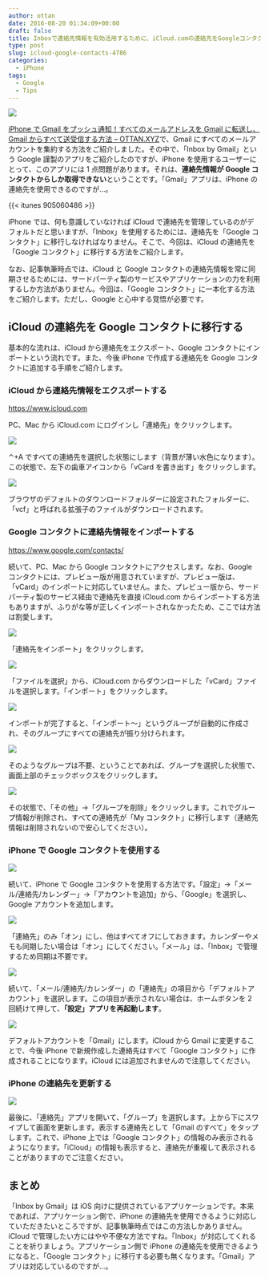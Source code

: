 ```yaml
---
author: ottan
date: 2016-08-20 01:34:09+00:00
draft: false
title: Inboxで連絡先情報を有効活用するために、iCloud.comの連絡先をGoogleコンタクトに移行する方法
type: post
slug: icloud-google-contacts-4786
categories:
  - iPhone
tags:
  - Google
  - Tips
---
```


![](/uploads/2016/08/160820-57b7abb47163e.jpg)

[iPhone で Gmail をプッシュ通知！すべてのメールアドレスを Gmail に転送し、Gmail からすべて送受信する方法 – OTTAN.XYZ](/posts/2016/08/phone-gmail-push-inbox-4770/)で、Gmail にすべてのメールアカウントを集約する方法をご紹介しました。その中で、「Inbox by Gmail」という Google 謹製のアプリをご紹介したのですが、iPhone を使用するユーザーにとって、このアプリには 1 点問題があります。それは、**連絡先情報が Google コンタクトからしか取得できない**ということです。「Gmail」アプリは、iPhone の連絡先を使用できるのですが…。

{{< itunes 905060486 >}}

iPhone では、何も意識していなければ iCloud で連絡先を管理しているのがデフォルトだと思いますが、「Inbox」を使用するためには、連絡先を「Google コンタクト」に移行しなければなりません。そこで、今回は、iCloud の連絡先を「Google コンタクト」に移行する方法をご紹介します。

なお、記事執筆時点では、iCloud と Google コンタクトの連絡先情報を常に同期させるためには、サードパーティ製のサービスやアプリケーションの力を利用するしか方法がありません。今回は、「Google コンタクト」に一本化する方法をご紹介します。ただし、Google と心中する覚悟が必要です。

## iCloud の連絡先を Google コンタクトに移行する

基本的な流れは、iCloud から連絡先をエクスポート、Google コンタクトにインポートという流れです。また、今後 iPhone で作成する連絡先を Google コンタクトに追加する手順をご紹介します。

### iCloud から連絡先情報をエクスポートする

https://www.icloud.com

PC、Mac から iCloud.com にログインし「連絡先」をクリックします。

![](/uploads/2016/08/160820-57b7adfbd8844.png)

⌃+A ですべての連絡先を選択した状態にします（背景が薄い水色になります）。この状態で、左下の歯車アイコンから「vCard を書き出す」をクリックします。

![](/uploads/2016/08/160820-57b7ae062cac2.png)

ブラウザのデフォルトのダウンロードフォルダーに設定されたフォルダーに、「vcf」と呼ばれる拡張子のファイルがダウンロードされます。

### Google コンタクトに連絡先情報をインポートする

https://www.google.com/contacts/

続いて、PC、Mac から Google コンタクトにアクセスします。なお、Google コンタクトには、プレビュー版が用意されていますが、プレビュー版は、「vCard」のインポートに対応していません。また、プレビュー版から、サードパーティ製のサービス経由で連絡先を直接 iCloud.com からインポートする方法もありますが、ふりがな等が正しくインポートされなかったため、ここでは方法は割愛します。

![](/uploads/2016/08/160820-57b7ae1173051.png)

「連絡先をインポート」をクリックします。

![](/uploads/2016/08/160820-57b7ae17bdfda.png)

「ファイルを選択」から、iCloud.com からダウンロードした「vCard」ファイルを選択します。「インポート」をクリックします。

![](/uploads/2016/08/160820-57b7ae1eb5390.png)

インポートが完了すると、「インポート〜」というグループが自動的に作成され、そのグループにすべての連絡先が振り分けられます。

![](/uploads/2016/08/160820-57b7ae23b5ba1.png)

そのようなグループは不要、ということであれば、グループを選択した状態で、画面上部のチェックボックスをクリックします。

![](/uploads/2016/08/160820-57b7ae2c1f9b6.png)

その状態で、「その他」→「グループを削除」をクリックします。これでグループ情報が削除され、すべての連絡先が「My コンタクト」に移行します（連絡先情報は削除されないので安心してください）。

### iPhone で Google コンタクトを使用する

![](/uploads/2016/08/160820-57b7ae3490ab5.png)

続いて、iPhone で Google コンタクトを使用する方法です。「設定」→「メール/連絡先/カレンダー」→「アカウントを追加」から、「Google」を選択し、Google アカウントを追加します。

![](/uploads/2016/08/160820-57b7ae3b2544f.png)

「連絡先」のみ「オン」にし、他はすべてオフにしておきます。カレンダーやメモも同期したい場合は「オン」にしてください。「メール」は、「Inbox」で管理するため同期は不要です。

![](/uploads/2016/08/160820-57b7ae43a1901.png)

続いて、「メール/連絡先/カレンダー」の「連絡先」の項目から「デフォルトアカウント」を選択します。この項目が表示されない場合は、ホームボタンを 2 回続けて押して、**「設定」アプリを再起動します**。

![](/uploads/2016/08/160820-57b7ae4bb59b8.png)

デフォルトアカウントを「Gmail」にします。iCloud から Gmail に変更することで、今後 iPhone で新規作成した連絡先はすべて「Google コンタクト」に作成されることになります。iCloud には追加されませんので注意してください。

### iPhone の連絡先を更新する

![](/uploads/2016/08/160820-57b7ae53ef017.png)

最後に、「連絡先」アプリを開いて、「グループ」を選択します。上から下にスワイプして画面を更新します。表示する連絡先として「Gmail のすべて」をタップします。これで、iPhone 上では「Google コンタクト」の情報のみ表示されるようになります。「iCloud」の情報も表示すると、連絡先が重複して表示されることがありますのでご注意ください。

## まとめ

「Inbox by Gmail」は iOS 向けに提供されているアプリケーションです。本来であれば、アプリケーション側で、iPhone の連絡先を使用できるように対応していただきたいところですが、記事執筆時点ではこの方法しかありません。iCloud で管理したい方にはやや不便な方法ですね。「Inbox」が対応してくれることを祈りましょう。アプリケーション側で iPhone の連絡先を使用できるようになると、「Google コンタクト」に移行する必要も無くなります。「Gmail」アプリは対応しているのですが…。
